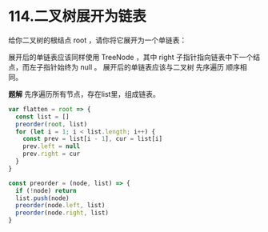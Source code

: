 # 114.二叉树展开为链表
给你二叉树的根结点 root ，请你将它展开为一个单链表：

展开后的单链表应该同样使用 TreeNode ，其中 right 子指针指向链表中下一个结点，而左子指针始终为 null 。
展开后的单链表应该与二叉树 先序遍历 顺序相同。

**题解**
先序遍历所有节点，存在list里，组成链表。
```js
var flatten = root => {
  const list = []
  preorder(root, list)
  for (let i = 1; i < list.length; i++) {
    const prev = list[i - 1], cur = list[i]
    prev.left = null
    prev.right = cur
  }
}

const preorder = (node, list) => {
  if (!node) return
  list.push(node)
  preorder(node.left, list)
  preorder(node.right, list)
}
```